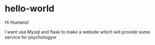 # hello-world

Hi Humans!

I want use Mysql and flask to make a website which will provide some service for psychologyor
